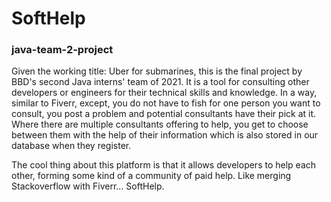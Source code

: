 # SoftHelp
### java-team-2-project

Given the working title: Uber for submarines,  this is the final project by BBD's second Java interns' team of 2021. It is a tool for consulting other developers or engineers for their technical skills and knowledge. In a way, similar to Fiverr, except, you do not have to fish for one person you want to consult,  you post a problem and potential consultants have their pick at it.  Where there are multiple consultants offering to help,  you get to choose between them with the help of their information which is also stored in our database when they register.

The cool thing about this platform is that it allows developers to help each other,  forming some kind of a community of paid help. Like merging Stackoverflow with Fiverr... SoftHelp.

